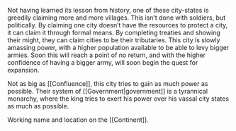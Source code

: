 Not having learned its lesson from history, one of these city-states is greedily claiming more and more villages. This isn’t done with soldiers, but politically. By claiming one city doesn’t have the resources to protect a city, it can claim it through formal means. By completing treaties and showing their might, they can claim cities to be their tributaries. This city is slowly amassing power, with a higher population available to be able to levy bigger armies. Soon this will reach a point of no return, and with the higher confidence of having a bigger army, will soon begin the quest for expansion.

Not as big as [[Confluence]], this city tries to gain as much power as possible. Their system of [[Government|government]] is a tyrannical monarchy, where the king tries to exert his power over his vassal city states as much as possible.

Working name and location on the [[Continent]].